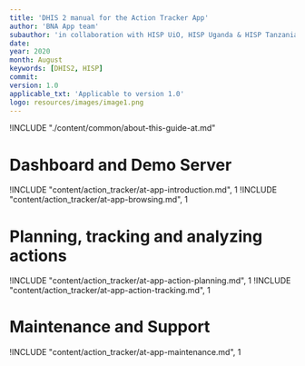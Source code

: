 ```yaml
---
title: 'DHIS 2 manual for the Action Tracker App'  
author: 'BNA App team'
subauthor: 'in collaboration with HISP UiO, HISP Uganda & HISP Tanzania'
date:
year: 2020
month: August
keywords: [DHIS2, HISP]
commit:
version: 1.0
applicable_txt: 'Applicable to version 1.0'
logo: resources/images/image1.png
---
```


<!--DHIS2-SECTION-ID:index-->

!INCLUDE "./content/common/about-this-guide-at.md"

# Dashboard and Demo Server

!INCLUDE "content/action_tracker/at-app-introduction.md", 1
!INCLUDE "content/action_tracker/at-app-browsing.md", 1

# Planning, tracking and analyzing actions

!INCLUDE "content/action_tracker/at-app-action-planning.md", 1
!INCLUDE "content/action_tracker/at-app-action-tracking.md", 1

# Maintenance and Support

!INCLUDE "content/action_tracker/at-app-maintenance.md", 1
